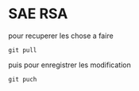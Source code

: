 # SAE RSA

pour recuperer les chose a faire
    
    git pull

puis pour enregistrer les modification 

    git puch
